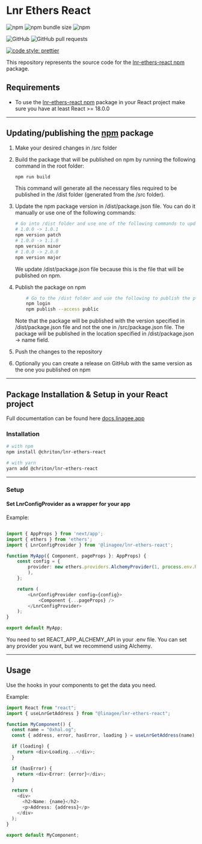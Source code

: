 
# Lnr Ethers React

![npm](https://img.shields.io/npm/v/@chriton/lnr-ethers-react)
![npm bundle size](https://img.shields.io/bundlephobia/min/@chriton/lnr-ethers-react)
![npm](https://img.shields.io/npm/dw/@chriton/lnr-ethers-react)

![GitHub](https://img.shields.io/github/license/Chriton/lnr-ethers-react)
![GitHub pull requests](https://img.shields.io/github/issues-pr-raw/Chriton/lnr-ethers-react)

[![code style: prettier](https://img.shields.io/badge/code_style-prettier-ff69b4.svg?style=flat-square)](https://github.com/prettier/prettier)

This repository represents the source code for the [lnr-ethers-react npm](https://www.npmjs.com/package/@chriton/lnr-ethers-react) package.

## Requirements

- To use the [lnr-ethers-react npm](https://www.npmjs.com/package/@chriton/lnr-ethers-react) package in your React project make sure you have at least React >= 18.0.0

---

## Updating/publishing the [npm](https://www.npmjs.com/) package

1. Make your desired changes in /src folder
2. Build the package that will be published on npm by running the following command in the root folder:
    ```bash
    npm run build
    ```
    This command will generate all the necessary files required to be published in the /dist folder (generated from the /src folder).

3. Update the npm package version in /dist/package.json file. You can do it manually or use one of the following commands:

    ```bash
    # Go into /dist folder and use one of the following commands to update the version
    # 1.0.0 -> 1.0.1
    npm version patch
    # 1.0.0 -> 1.1.0
    npm version minor
    # 1.0.0 -> 2.0.0
    npm version major
    ```
    We update /dist/package.json file because this is the file that will be published on npm.

4. Publish the package on npm
    ```bash
        # Go to the /dist folder and use the following to publish the package
        npm login
        npm publish --access public
    ```
    Note that the package will be published with the version specified in /dist/package.json file and not the one in /src/package.json file.
    The package will be published in the location specified in /dist/package.json -> name field.

5. Push the changes to the repository
6. Optionally you can create a release on GitHub with the same version as the one you published on npm

---

## Package Installation & Setup in your React project

Full documentation can be found here [docs.linagee.app](https://docs.linagee.app/docs/lnr-ethers-react/getting-started)

### Installation

```bash
# with npm
npm install @chriton/lnr-ethers-react

# with yarn
yarn add @chriton/lnr-ethers-react
```

---

### Setup

#### Set LnrConfigProvider as a wrapper for your app

Example:
```typescript jsx

import { AppProps } from 'next/app';
import { ethers } from 'ethers';
import { LnrConfigProvider } from '@linagee/lnr-ethers-react';

function MyApp({ Component, pageProps }: AppProps) {
    const config = {
        provider: new ethers.providers.AlchemyProvider(1, process.env.REACT_APP_ALCHEMY_API
        ),
    };

    return (
        <LnrConfigProvider config={config}>
            <Component {...pageProps} />
        </LnrConfigProvider>
    );
}

export default MyApp;
```

You need to set REACT_APP_ALCHEMY_API in your .env file.
You can set any provider you want, but we recommend using Alchemy.

---

## Usage

Use the hooks in your components to get the data you need.

Example:

```typescript jsx
import React from "react";
import { useLnrGetAddress } from "@linagee/lnr-ethers-react";

function MyComponent() {
  const name = "0xhal.og";
  const { address, error, hasError, loading } = useLnrGetAddress(name);

  if (loading) {
    return <div>Loading...</div>;
  }

  if (hasError) {
    return <div>Error: {error}</div>;
  }

  return (
    <div>
      <h2>Name: {name}</h2>
      <p>Address: {address}</p>
    </div>
  );
}

export default MyComponent;
```
